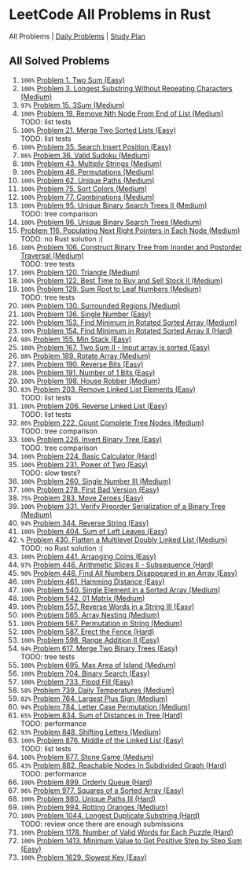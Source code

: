 LeetCode All Problems in Rust
=============================

All Problems | [Daily Problems](DAILY.md) | [Study Plan](STUDY_PLAN.md)

All Solved Problems
-------------------

1. `100%` [Problem 1. Two Sum (Easy)](problem_0001/)
2. `100%` [Problem 3. Longest Substring Without Repeating Characters (Medium)](problem_0003/)
3. `97%` [Problem 15. 3Sum (Medium)](problem_0015/)
4. `100%` [Problem 19. Remove Nth Node From End of List (Medium)](problem_0019/) \
    TODO: list tests
5. `100%` [Problem 21. Merge Two Sorted Lists (Easy)](problem_0021/) \
    TODO: list tests
6. `100%` [Problem 35. Search Insert Position (Easy)](problem_0035/)
7. `86%` [Problem 36. Valid Sudoku (Medium)](problem_0036/)
8. `100%` [Problem 43. Multiply Strings (Medium)](problem_0043/)
9. `100%` [Problem 46. Permutations (Medium)](problem_0046/)
10. `100%` [Problem 62. Unique Paths (Medium)](problem_0062/)
11. `100%` [Problem 75. Sort Colors (Medium)](problem_0075/)
12. `100%` [Problem 77. Combinations (Medium)](problem_0077/)
13. `100%` [Problem 95. Unique Binary Search Trees II (Medium)](problem_0095/) \
    TODO: tree comparison
14. `100%` [Problem 96. Unique Binary Search Trees (Medium)](problem_0096/)
15. [Problem 116. Populating Next Right Pointers in Each Node (Medium)](problem_0116/) \
    TODO: no Rust solution :(
16. `100%` [Problem 106. Construct Binary Tree from Inorder and Postorder Traversal (Medium)](problem_0106/) \
    TODO: tree tests
17. `100%` [Problem 120. Triangle (Medium)](problem_0120/)
18. `100%` [Problem 122. Best Time to Buy and Sell Stock II (Medium)](problem_0122/)
19. `100%` [Problem 129. Sum Root to Leaf Numbers (Medium)](problem_0129/) \
    TODO: tree tests
20. `100%` [Problem 130. Surrounded Regions (Medium)](problem_0130/)
21. `100%` [Problem 136. Single Number (Easy)](problem_0136/)
22. `100%` [Problem 153. Find Minimum in Rotated Sorted Array (Medium)](problem_0153/)
23. `100%` [Problem 154. Find Minimum in Rotated Sorted Array II (Hard)](problem_0154/)
24. `98%` [Problem 155. Min Stack (Easy)](problem_0155/)
25. `100%` [Problem 167. Two Sum II - Input array is sorted (Easy)](problem_0167/)
26. `88%` [Problem 189. Rotate Array (Medium)](problem_0189/)
27. `100%` [Problem 190. Reverse Bits (Easy)](problem_0190/)
28. `100%` [Problem 191. Number of 1 Bits (Easy)](problem_0191/)
29. `100%` [Problem 198. House Robber (Medium)](problem_0198/)
30. `83%` [Problem 203. Remove Linked List Elements (Easy)](problem_0203/) \
    TODO: list tests
31. `100%` [Problem 206. Reverse Linked List (Easy)](problem_0206/) \
    TODO: list tests
32. `86%` [Problem 222. Count Complete Tree Nodes (Medium)](problem_0222/) \
    TODO: tree comparison
33. `100%` [Problem 226. Invert Binary Tree (Easy)](problem_0226/) \
    TODO: tree comparison
34. `100%` [Problem 224. Basic Calculator (Hard)](problem_0224/)
35. `100%` [Problem 231. Power of Two (Easy)](problem_0231/) \
    TODO: slow tests?
36. `100%` [Problem 260. Single Number III (Medium)](problem_0260/)
37. `100%` [Problem 278. First Bad Version (Easy)](problem_0278/)
38. `75%` [Problem 283. Move Zeroes (Easy)](problem_0283/)
39. `100%` [Problem 331. Verify Preorder Serialization of a Binary Tree (Medium)](problem_0331/)
40. `94%` [Problem 344. Reverse String (Easy)](problem_0344/)
41. `100%` [Problem 404. Sum of Left Leaves (Easy)](problem_0404/)
42. `%` [Problem 430. Flatten a Multilevel Doubly Linked List (Medium)](problem_0430/) \
    TODO: no Rust solution :(
43. `100%` [Problem 441. Arranging Coins (Easy)](problem_0441/)
44. `97%` [Problem 446. Arithmetic Slices II - Subsequence (Hard)](problem_0446/)
45. `90%` [Problem 448. Find All Numbers Disappeared in an Array (Easy)](problem_0448/)
46. `100%` [Problem 461. Hamming Distance (Easy)](problem_0461/)
47. `100%` [Problem 540. Single Element in a Sorted Array (Medium)](problem_0540/)
48. `100%` [Problem 542. 01 Matrix (Medium)](problem_0542/)
49. `100%` [Problem 557. Reverse Words in a String III (Easy)](problem_0557/)
50. `100%` [Problem 565. Array Nesting (Medium)](problem_0565/)
51. `100%` [Problem 567. Permutation in String (Medium)](problem_0567/)
52. `100%` [Problem 587. Erect the Fence (Hard)](problem_0587/)
53. `100%` [Problem 598. Range Addition II (Easy)](problem_0598/)
54. `94%` [Problem 617. Merge Two Binary Trees (Easy)](problem_0617/) \
    TODO: tree tests
55. `100%` [Problem 695. Max Area of Island (Medium)](problem_0695/)
56. `100%` [Problem 704. Binary Search (Easy)](problem_0704/)
57. `100%` [Problem 733. Flood Fill (Easy)](problem_0733/)
58. `58%` [Problem 739. Daily Temperatures (Medium)](problem_0739/)
59. `82%` [Problem 764. Largest Plus Sign (Medium)](problem_0764/)
60. `94%` [Problem 784. Letter Case Permutation (Medium)](problem_0784/)
61. `65%` [Problem 834. Sum of Distances in Tree (Hard)](problem_0834/) \
    TODO: performance
62. `93%` [Problem 848. Shifting Letters (Medium)](problem_0848/)
63. `100%` [Problem 876. Middle of the Linked List (Easy)](problem_0876/) \
    TODO: list tests
64. `100%` [Problem 877. Stone Game (Medium)](problem_0877/)
65. `43%` [Problem 882. Reachable Nodes In Subdivided Graph (Hard)](problem_0882/) \
    TODO: performance
66. `100%` [Problem 899. Orderly Queue (Hard)](problem_0899/)
67. `96%` [Problem 977. Squares of a Sorted Array (Easy)](problem_0977/)
68. `100%` [Problem 980. Unique Paths III (Hard)](problem_0980/)
69. `100%` [Problem 994. Rotting Oranges (Medium)](problem_0994/)
70. `100%` [Problem 1044. Longest Duplicate Substring (Hard)](problem_1044/) \
    TODO: review once there are enough submissions
71. `100%` [Problem 1178. Number of Valid Words for Each Puzzle (Hard)](problem_1178/)
72. `100%` [Problem 1413. Minimum Value to Get Positive Step by Step Sum (Easy)](problem_1413/)
73. `100%` [Problem 1629. Slowest Key (Easy)](problem_1629/)
